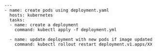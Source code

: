 <pre>
  ---
  - name: create pods using deployment.yaml
    hosts: kubernetes
    tasks: 
    - name: create a deployment
      command: kubectl apply -f deployment.yml
 
    - name: update deployment with new pods if image updated in docker hub
      command: kubectl rollout restart deployment.v1.apps/XXXXX-deployment
</pre>
